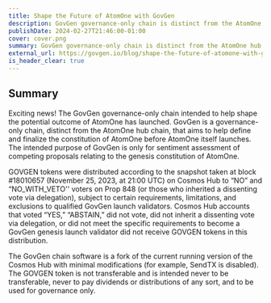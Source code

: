 ```yaml
---
title: Shape the Future of AtomOne with GovGen
description: GovGen governance-only chain is distinct from the AtomOne hub chain and aims to help define and finalize the constitution of AtomOne before AtomOne itself launches.
publishDate: 2024-02-27T21:46:00-01:00
cover: cover.png
summary: GovGen governance-only chain is distinct from the AtomOne hub chain and aims to help define and finalize the constitution of AtomOne before AtomOne itself launches.
external_url: https://govgen.io/blog/shape-the-future-of-atomone-with-govgen
is_header_clear: true
---
```


## Summary

Exciting news! The GovGen governance-only chain intended to help shape the potential outcome of AtomOne has launched. GovGen is a governance-only chain, distinct from the AtomOne hub chain, that aims to help define and finalize the constitution of AtomOne before AtomOne itself launches. The intended purpose of GovGen is only for sentiment assessment of competing proposals relating to the genesis constitution of AtomOne.

GOVGEN tokens were distributed according to the snapshot taken at block #18010657 (November 25, 2023, at 21:00 UTC) on Cosmos Hub to “NO” and “NO_WITH_VETO'' voters on Prop 848 (or those who inherited a dissenting vote via delegation), subject to certain requirements, limitations, and exclusions to qualified GovGen launch validators. Cosmos Hub accounts that voted “YES,” “ABSTAIN,” did not vote, did not inherit a dissenting vote via delegation, or did not meet the specific requirements to become a GovGen genesis launch validator did not receive GOVGEN tokens in this distribution.

The GovGen chain software is a fork of the current running version of the Cosmos Hub with minimal modifications (for example, SendTX is disabled). The GOVGEN token is not transferable and is intended never to be transferable, never to pay dividends or distributions of any sort, and to be used for governance only.
